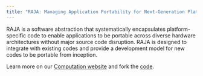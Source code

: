 ```yaml
---
title: "RAJA: Managing Application Portability for Next-Generation Platforms"
---
```


RAJA is a software abstraction that systematically encapsulates platform-specific code to enable applications to be portable across diverse hardware architectures without major source code disruption. RAJA is designed to integrate with existing codes and provide a development model for new codes to be portable from inception.

Learn more on our [Computation website](https://computation.llnl.gov/projects/raja-managing-application-portability-next-generation-platforms) and fork the [code](https://github.com/LLNL/raja).

